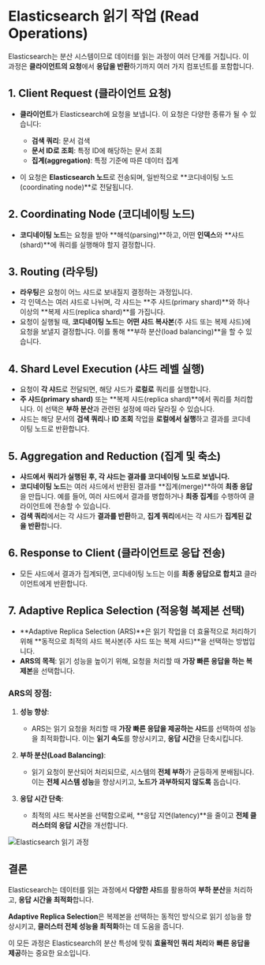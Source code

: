 # Elasticsearch 읽기 작업 (Read Operations)

Elasticsearch는 분산 시스템이므로 데이터를 읽는 과정이 여러 단계를 거칩니다. 이 과정은 **클라이언트의 요청**에서 **응답을 반환**하기까지 여러 가지 컴포넌트를 포함합니다.

## 1. Client Request (클라이언트 요청)

- **클라이언트**가 Elasticsearch에 요청을 보냅니다. 이 요청은 다양한 종류가 될 수 있습니다:
  - **검색 쿼리**: 문서 검색
  - **문서 ID로 조회**: 특정 ID에 해당하는 문서 조회
  - **집계(aggregation)**: 특정 기준에 따른 데이터 집계

- 이 요청은 **Elasticsearch 노드**로 전송되며, 일반적으로 **코디네이팅 노드(coordinating node)**로 전달됩니다.

## 2. Coordinating Node (코디네이팅 노드)

- **코디네이팅 노드**는 요청을 받아 **해석(parsing)**하고, 어떤 **인덱스**와 **샤드(shard)**에 쿼리를 실행해야 할지 결정합니다.

## 3. Routing (라우팅)

- **라우팅**은 요청이 어느 샤드로 보내질지 결정하는 과정입니다.
- 각 인덱스는 여러 샤드로 나뉘며, 각 샤드는 **주 샤드(primary shard)**와 하나 이상의 **복제 샤드(replica shard)**를 가집니다.
- 요청이 실행될 때, **코디네이팅 노드**는 **어떤 샤드 복사본**(주 샤드 또는 복제 샤드)에 요청을 보낼지 결정합니다. 이를 통해 **부하 분산(load balancing)**을 할 수 있습니다.

## 4. Shard Level Execution (샤드 레벨 실행)

- 요청이 **각 샤드**로 전달되면, 해당 샤드가 **로컬로** 쿼리를 실행합니다.
- **주 샤드(primary shard)** 또는 **복제 샤드(replica shard)**에서 쿼리를
 처리합니다. 이 선택은 **부하 분산**과 관련된 설정에 따라 달라질 수 있습니다.
- 샤드는 해당 문서의 **검색 쿼리**나 **ID 조회** 작업을 **로컬에서 실행**하고 결과를 코디네이팅 노드로 반환합니다.

## 5. Aggregation and Reduction (집계 및 축소)

- **샤드에서 쿼리가 실행된 후, 각 샤드는 결과를 코디네이팅 노드로 보냅니다.**
- **코디네이팅 노드**는 여러 샤드에서 반환된 결과를 **집계(merge)**하여 **최종 응답**을 만듭니다. 예를 들어, 여러 샤드에서 결과를 병합하거나 **최종 집계**를 수행하여 클라이언트에 전송할 수 있습니다.
- **검색 쿼리**에서는 각 샤드가 **결과를 반환**하고, **집계 쿼리**에서는 각 샤드가 **집계된 값을 반환**합니다.

## 6. Response to Client (클라이언트로 응답 전송)

- 모든 샤드에서 결과가 집계되면, 코디네이팅 노드는 이를 **최종 응답으로 합치고** 클라이언트에게 반환합니다.

## 7. Adaptive Replica Selection (적응형 복제본 선택)

- **Adaptive Replica Selection (ARS)**은 읽기 작업을 더 효율적으로 처리하기 위해 **동적으로 최적의 샤드 복사본(주 샤드 또는 복제 샤드)**을 선택하는 방법입니다.
- **ARS의 목적**: 읽기 성능을 높이기 위해, 요청을 처리할 때 **가장 빠른 응답을 하는 복제본**을 선택합니다.

### ARS의 장점:

1. **성능 향상**:
   - ARS는 읽기 요청을 처리할 때 **가장 빠른 응답을 제공하는 샤드**를 선택하여 성능을 최적화합니다. 이는 **읽기 속도**를 향상시키고, **응답 시간**을 단축시킵니다.

2. **부하 분산(Load Balancing)**:
   - 읽기 요청이 분산되어 처리되므로, 시스템의 **전체 부하**가 균등하게 분배됩니다. 이는 **전체 시스템 성능**을 향상시키고, **노드가 과부하되지 않도록** 돕습니다.

3. **응답 시간 단축**:
   - 최적의 샤드 복사본을 선택함으로써, **응답 지연(latency)**을 줄이고 **전체 클러스터의 응답 시간**을 개선합니다.

![Elasticsearch 읽기 과정](https://prod-files-secure.s3.us-west-2.amazonaws.com/87d240b6-b6a0-4d94-b759-5a1349dc8070/8f61908e-b789-4ae4-bd97-4123953fd146/%E1%84%89%E1%85%B3%E1%84%8F%E1%85%B3%E1%84%85%E1%85%B5%E1%86%AB%E1%84%89%E1%85%A3%E1%86%BA_2025-04-14_%E1%84%8B%E1%85%A9%E1%84%92%E1%85%AE_2.30.41.png)

## 결론

Elasticsearch는 데이터를 읽는 과정에서 **다양한 샤드**를 활용하여 **부하 분산**을 처리하고, **응답 시간을 최적화**합니다.

**Adaptive Replica Selection**은 복제본을 선택하는 동적인 방식으로 읽기 성능을 향상시키고, **클러스터 전체 성능을 최적화**하는 데 도움을 줍니다.

이 모든 과정은 Elasticsearch의 분산 특성에 맞춰 **효율적인 쿼리 처리**와 **빠른 응답을 제공**하는 중요한 요소입니다.
